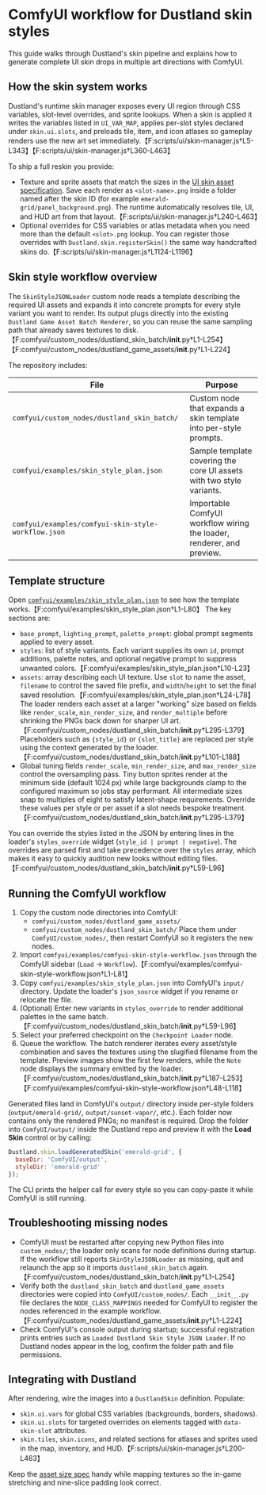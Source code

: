 # ComfyUI workflow for Dustland skin styles

This guide walks through Dustland's skin pipeline and explains how to generate
complete UI skin drops in multiple art directions with ComfyUI.

## How the skin system works

Dustland's runtime skin manager exposes every UI region through CSS variables,
slot-level overrides, and sprite lookups. When a skin is applied it writes the
variables listed in `UI_VAR_MAP`, applies per-slot styles declared under
`skin.ui.slots`, and preloads tile, item, and icon atlases so gameplay renders
use the new art set immediately.【F:scripts/ui/skin-manager.js†L5-L343】【F:scripts/ui/skin-manager.js†L360-L463】

To ship a full reskin you provide:

- Texture and sprite assets that match the sizes in the [UI skin asset
  specification](../../../docs/design/ui-skin-asset-spec.md). Save each render as
  `<slot-name>.png` inside a folder named after the skin ID (for example
  `emerald-grid/panel_background.png`). The runtime automatically resolves tile,
  UI, and HUD art from that layout.【F:scripts/ui/skin-manager.js†L240-L463】
- Optional overrides for CSS variables or atlas metadata when you need more than
  the default `<slot>.png` lookup. You can register those overrides with
  `Dustland.skin.registerSkin()` the same way handcrafted skins do.【F:scripts/ui/skin-manager.js†L1124-L1196】

## Skin style workflow overview

The `SkinStyleJSONLoader` custom node reads a template describing the required
UI assets and expands it into concrete prompts for every style variant you want
to render. Its output plugs directly into the existing `Dustland Game Asset
Batch Renderer`, so you can reuse the same sampling path that already saves
textures to disk.【F:comfyui/custom_nodes/dustland_skin_batch/__init__.py†L1-L254】【F:comfyui/custom_nodes/dustland_game_assets/__init__.py†L1-L224】

The repository includes:

| File | Purpose |
| --- | --- |
| `comfyui/custom_nodes/dustland_skin_batch/` | Custom node that expands a skin template into per-style prompts. |
| `comfyui/examples/skin_style_plan.json` | Sample template covering the core UI assets with two style variants. |
| `comfyui/examples/comfyui-skin-style-workflow.json` | Importable ComfyUI workflow wiring the loader, renderer, and preview. |

## Template structure

Open [`comfyui/examples/skin_style_plan.json`](../../examples/skin_style_plan.json) to
see how the template works.【F:comfyui/examples/skin_style_plan.json†L1-L80】 The key
sections are:

- `base_prompt`, `lighting_prompt`, `palette_prompt`: global prompt segments
  applied to every asset.
- `styles`: list of style variants. Each variant supplies its own `id`, prompt
  additions, palette notes, and optional negative prompt to suppress unwanted
  colors.【F:comfyui/examples/skin_style_plan.json†L10-L23】
- `assets`: array describing each UI texture. Use `slot` to name the asset,
  `filename` to control the saved file prefix, and `width`/`height` to set the
  final saved resolution.【F:comfyui/examples/skin_style_plan.json†L24-L78】 The
  loader renders each asset at a larger "working" size based on fields like
  `render_scale`, `min_render_size`, and `render_multiple` before shrinking the
  PNGs back down for sharper UI art.【F:comfyui/custom_nodes/dustland_skin_batch/__init__.py†L295-L379】
  Placeholders such as `{style_id}` or `{slot_title}` are replaced per style
  using the context generated by the loader.【F:comfyui/custom_nodes/dustland_skin_batch/__init__.py†L101-L188】
- Global tuning fields `render_scale`, `min_render_size`, and `max_render_size`
  control the oversampling pass. Tiny button sprites render at the minimum side
  (default 1024 px) while large backgrounds clamp to the configured maximum so
  jobs stay performant. All intermediate sizes snap to multiples of eight to
  satisfy latent-shape requirements. Override these values per style or per
  asset if a slot needs bespoke treatment.【F:comfyui/custom_nodes/dustland_skin_batch/__init__.py†L295-L379】

You can override the styles listed in the JSON by entering lines in the loader's
`styles_override` widget (`style_id | prompt | negative`). The overrides are
parsed first and take precedence over the `styles` array, which makes it easy to
quickly audition new looks without editing files.【F:comfyui/custom_nodes/dustland_skin_batch/__init__.py†L59-L96】

## Running the ComfyUI workflow

1. Copy the custom node directories into ComfyUI:
   - `comfyui/custom_nodes/dustland_game_assets/`
   - `comfyui/custom_nodes/dustland_skin_batch/`
   Place them under `ComfyUI/custom_nodes/`, then restart ComfyUI so it
   registers the new nodes.
2. Import `comfyui/examples/comfyui-skin-style-workflow.json` through the ComfyUI
   sidebar (`Load` → `Workflow`).【F:comfyui/examples/comfyui-skin-style-workflow.json†L1-L81】
3. Copy `comfyui/examples/skin_style_plan.json` into ComfyUI's `input/` directory.
   Update the loader's `json_source` widget if you rename or relocate the file.
4. (Optional) Enter new variants in `styles_override` to render additional
   palettes in the same batch.【F:comfyui/custom_nodes/dustland_skin_batch/__init__.py†L59-L96】
5. Select your preferred checkpoint on the `Checkpoint Loader` node.
6. Queue the workflow. The batch renderer iterates every asset/style combination
   and saves the textures using the slugified filename from the template.
   Preview images show the first few renders, while the `Note` node displays the
    summary emitted by the loader.【F:comfyui/custom_nodes/dustland_skin_batch/__init__.py†L187-L253】【F:comfyui/examples/comfyui-skin-style-workflow.json†L48-L118】

Generated files land in ComfyUI's `output/` directory inside per-style folders
(`output/emerald-grid/`, `output/sunset-vapor/`, etc.). Each folder now contains
only the rendered PNGs; no manifest is required. Drop the folder into
`ComfyUI/output/` inside the Dustland repo and preview it with the **Load Skin**
control or by calling:

```js
Dustland.skin.loadGeneratedSkin('emerald-grid', {
  baseDir: 'ComfyUI/output',
  styleDir: 'emerald-grid'
});
```

The CLI prints the helper call for every style so you can copy-paste it while
ComfyUI is still running.

## Troubleshooting missing nodes

  - ComfyUI must be restarted after copying new Python files into `custom_nodes/`;
    the loader only scans for node definitions during startup. If the workflow
    still reports `SkinStyleJSONLoader` as missing, quit and relaunch the app so
    it imports `dustland_skin_batch` again.【F:comfyui/custom_nodes/dustland_skin_batch/__init__.py†L1-L254】
  - Verify both the `dustland_skin_batch` and `dustland_game_assets`
    directories were copied into `ComfyUI/custom_nodes/`. Each `__init__.py` file
    declares the `NODE_CLASS_MAPPINGS` needed for ComfyUI to register the nodes
    referenced in the example workflow.【F:comfyui/custom_nodes/dustland_game_assets/__init__.py†L1-L224】
- Check ComfyUI's console output during startup; successful registration prints
  entries such as `Loaded Dustland Skin Style JSON Loader`. If no Dustland nodes
  appear in the log, confirm the folder path and file permissions.


## Integrating with Dustland

After rendering, wire the images into a `DustlandSkin` definition. Populate:

- `skin.ui.vars` for global CSS variables (backgrounds, borders, shadows).
- `skin.ui.slots` for targeted overrides on elements tagged with
  `data-skin-slot` attributes.
- `skin.tiles`, `skin.icons`, and related sections for atlases and sprites used
  in the map, inventory, and HUD.【F:scripts/ui/skin-manager.js†L200-L463】

Keep the [asset size spec](../../../docs/design/ui-skin-asset-spec.md) handy while mapping
textures so the in-game stretching and nine-slice padding look correct.
